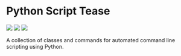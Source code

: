 # Python Script Tease

![](https://img.shields.io/badge/status-active-green.svg)
![](https://img.shields.io/badge/stage-development-blue.svg)
![](https://img.shields.io/badge/coverage-100%25-green.svg)

A collection of classes and commands for automated command line scripting using Python.